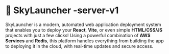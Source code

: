 # 🚀 SkyLauncher -server-v1

SkyLauncher is a modern, automated web application deployment system that enables you to deploy your **React**, **Vite**, or even simple **HTML/CSS/JS** projects with just a few clicks! Using a powerful combination of **AWS Services** and **Redis**, this platform handles everything from building the app to deploying it in the cloud, with real-time updates and secure access. 
